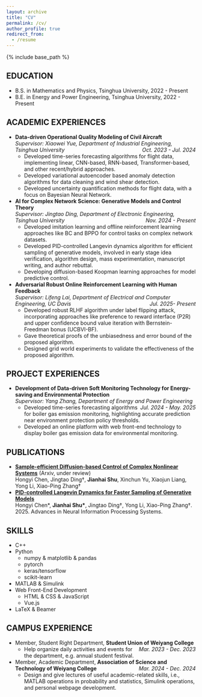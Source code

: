 ```yaml
---
layout: archive
title: "CV"
permalink: /cv/
author_profile: true
redirect_from:
  - /resume
---
```


{% include base_path %}


<style>
.tooltip {
    position: relative;
    cursor: pointer;
}
.tooltip .tooltiptext {
    visibility: hidden;
    width: 20vw;
    background-color: rgba(192,192,192,1);
    color: rgba(255,255,255,1);
    text-align: left;
    border-radius: 10px;
    padding: 10px;
    position: absolute;
    z-index: 1;
    bottom: 125%;
    left: 0%;
    margin-left: 10vw;
    opacity: 0;
}
.tooltip.show .tooltiptext {
    visibility: visible;
    opacity: 1;
}
</style>


<script>
function toggleTooltip(element) {
    element.classList.toggle('show');
}
</script>


<h2>EDUCATION</h2>
<div class="tooltip" onclick="toggleTooltip(this)">
<ul>
<li>B.S. in Mathematics and Physics, Tsinghua University, 2022 - Present</li>
<li>B.E. in Energy and Power Engineering, Tsinghua University, 2022 - Present</li>
</ul>
<span class="tooltiptext">Double major</span>
</div>



<h2>ACADEMIC EXPERIENCES</h2>

<ul>
    <li>
        <strong>Data-driven Operational Quality Modeling of Civil Aircraft</strong>
        <div style="font-style: italic;">Supervisor: Xiaowei Yue, Department of Industrial Engineering, Tsinghua University<span style="float: right;">Oct. 2023 - Jul. 2024</span></div>
        <ul>
            <li>Developed time-series forecasting algorithms for flight data, implementing linear, CNN-based, RNN-based, Transformer-based, and other recent/hybrid approaches.</li>
            <li>Developed variational autoencoder based anomaly detection algorithms for data cleaning and wind shear detection.</li>
            <li>Developed uncertainty quantification methods for flight data, with a focus on Bayesian Neural Network.</li>
        </ul>
    </li>
    <li>
        <strong>AI for Complex Network Science: Generative Models and Control Theory</strong>
        <div style="font-style: italic;">Supervisor: Jingtao Ding, Department of Electronic Engineering, Tsinghua University<span style="float: right;">Nov. 2024 - Present</span></div>
        <ul>
            <li>Developed imitation learning and offline reinforcement learning approaches like BC and BPPO for control tasks on complex network datasets.</li>
            <li>Developed PID-controlled Langevin dynamics algorithm for efficient sampling of generative models, involved in early stage idea verification, algorithm design, mass experimentation, manuscript writing, and author rebuttal.</li>
            <li>Developing diffusion-based Koopman learning approaches for model predictive control.</li>
        </ul>
    </li>
    <li>
        <strong>Adversarial Robust Online Reinforcement Learning with Human Feedback</strong>
        <div style="font-style: italic;">Supervisor: Lifeng Lai, Department of Electrical and Computer Engineering, UC Davis<span style="float: right;">Jul. 2025- Present</span></div>
        <ul>
            <li>Developed robust RLHF algorithm under label flipping attack, incorporating approaches like preference to reward interface (P2R) and upper confidence bound value iteration with Bernstein-Freedman bonus (UCBVI-BF).</li>
            <li>Gave theoretical proofs of the unbiasedness and error bound of the proposed algorithm.</li>
            <li>Designed grid world experiments to validate the effectiveness of the proposed algorithm.</li>
        </ul>
    </li>
</ul>


<h2>PROJECT EXPERIENCES</h2>

<ul>
    <li>
        <strong>Development of Data-driven Soft Monitoring Technology for Energy-saving and Environmental Protection</strong>
        <div style="font-style: italic;">Supervisor: Yang Zhang, Department of Energy and Power Engineering<span style="float: right;">Jul. 2024 - May. 2025</span></div>
        <ul>
            <li>Developed time-series forecasting algorithms for boiler gas emission monitoring, highlighting accurate prediction near environment protection policy thresholds.</li>
            <li>Developed an online platform with web front-end technology to display boiler gas emission data for environmental monitoring.</li>
        </ul>
    </li>
</ul>



<h2>PUBLICATIONS</h2>

<ul>
    <li><a href="https://arxiv.org/abs/2502.17893" title="Arxiv preprint"><strong>Sample-efficient Diffusion-based Control of Complex Nonlinear Systems</strong></a> (Arxiv, under review)<br/>Hongyi Chen, Jingtao Ding†, <strong>Jianhai Shu</strong>, Xinchun Yu, Xiaojun Liang, Yong Li, Xiao-Ping Zhang†</li>
    <li><a href="https://openreview.net/pdf/ca538d7942e9fcfe6e80d727a1f12a3ae09e34b9.pdf" title="NeurIPS2025"><strong>PID-controlled Langevin Dynamics for Faster Sampling of Generative Models</strong></a><br/>Hongyi Chen*, <strong>Jianhai Shu*</strong>, Jingtao Ding†, Yong Li, Xiao-Ping Zhang†. 2025. Advances in Neural Information Processing Systems.</li>
</ul>



<h2>SKILLS</h2>
<ul>
    <li>C++</li>
    <li>Python
        <ul>
            <li>numpy & matplotlib & pandas</li>
            <li>pytorch</li>
            <li>keras/tensorflow</li>
            <li>scikit-learn</li>
        </ul>
    </li>
    <li>MATLAB & Simulink</li>
    <li>Web Front-End Development
        <ul>
            <li>HTML & CSS & JavaScript</li>
            <li>Vue.js</li>
        </ul>
    </li>
    <li>LaTeX & Beamer</li>
</ul>

<h2>CAMPUS EXPERIENCE</h2>
<ul>
    <li>Member, Student Right Department, <strong>Student Union of Weiyang College</strong><span style="float: right; font-style: italic;">Mar. 2023 - Dec. 2023</span>
        <ul>
            <li>Help organize daily activities and events for the department, e.g. annual student festival.</li>
        </ul>
    </li>
    <li>Member, Academic Department, <strong>Association of Science and Technology of Weiyang College</strong><span style="float: right; font-style: italic;">Mar. 2024 - Dec. 2024</span>
        <ul>
            <li>Design and give lectures of useful academic-related skills, i.e., MATLAB operations in probability and statistics, Simulink operations, and personal webpage development.</li>
        </ul>
    </li>
</ul>
